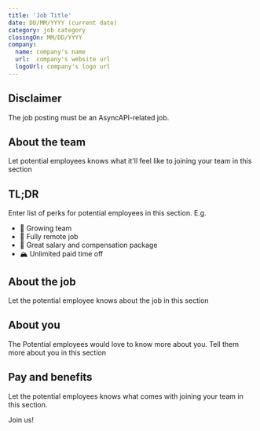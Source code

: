 ```yaml
---
title: 'Job Title'
date: DD/MM/YYYY (current date)
category: job category
closingOn: MM/DD/YYYY
company: 
  name: company's name
  url:  company's website url
  logoUrl: company's logo url
---
```

## Disclaimer

The job posting must be an AsyncAPI-related job.

## About the team
Let potential employees knows what it'll feel like to joining your team in this section

## TL;DR
Enter list of perks for potential employees in this section.
E.g.
* :muscle: Growing team
* :house_with_garden: Fully remote job
* :money_mouth_face: Great salary and compensation package
* :mountain_snow: Unlimited paid time off

## About the job
Let the potential employee knows about the job in this section

## About you
The Potential employees would love to know more about you. Tell them more about you in this section

## Pay and benefits
Let the potential employees knows what comes with joining your team in this section.

Join us!
